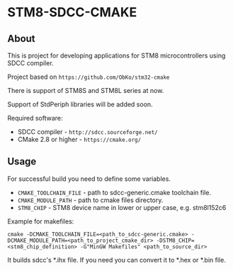 # STM8-SDCC-CMAKE

## About

This is project for developing applications for STM8 microcontrollers using SDCC compiler.

Project based on `https://github.com/ObKo/stm32-cmake`


There is support of STM8S and STM8L series at now.

Support of StdPeriph libraries will be added soon.

Required software:

* SDCC compiler - `http://sdcc.sourceforge.net/`
* CMake 2.8 or higher - `https://cmake.org/`


## Usage

For successful build you need to define some variables.

* `CMAKE_TOOLCHAIN_FILE` - path to sdcc-generic.cmake toolchain file.
* `CMAKE_MODULE_PATH` - path to cmake files directory.
* `STM8_CHIP` - STM8 device name in lower or upper case, e.g. stm8l152c6


Example for makefiles:
	
	cmake -DCMAKE_TOOLCHAIN_FILE=<path_to_sdcc-generic.cmake> -DCMAKE_MODULE_PATH=<path_to_project_cmake_dir> -DSTM8_CHIP=<stm8_chip_definition> -G"MinGW Makefiles" <path_to_source_dir>


It builds sdcc's *.ihx file. If you need you can convert it to *.hex or *.bin file.